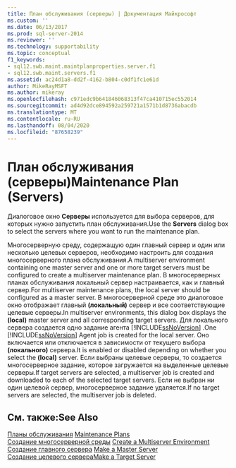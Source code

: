 ```yaml
---
title: План обслуживания (серверы) | Документация Майкрософт
ms.custom: ''
ms.date: 06/13/2017
ms.prod: sql-server-2014
ms.reviewer: ''
ms.technology: supportability
ms.topic: conceptual
f1_keywords:
- sql12.swb.maint.maintplanproperties.server.f1
- sql12.swb.maint.servers.f1
ms.assetid: ac24d1a8-dd2f-4162-b804-c0df1fc1e61d
author: MikeRayMSFT
ms.author: mikeray
ms.openlocfilehash: c971edc9b641846068313f47ca410715ec552014
ms.sourcegitcommit: ad4d92dce894592a259721a1571b1d8736abacdb
ms.translationtype: MT
ms.contentlocale: ru-RU
ms.lasthandoff: 08/04/2020
ms.locfileid: "87658239"
---
```

# <a name="maintenance-plan-servers"></a><span data-ttu-id="f2718-102">План обслуживания (серверы)</span><span class="sxs-lookup"><span data-stu-id="f2718-102">Maintenance Plan (Servers)</span></span>
  <span data-ttu-id="f2718-103">Диалоговое окно **Серверы** используется для выбора серверов, для которых нужно запустить план обслуживания.</span><span class="sxs-lookup"><span data-stu-id="f2718-103">Use the **Servers** dialog box to select the servers where you want to run the maintenance plan.</span></span>  
  
 <span data-ttu-id="f2718-104">Многосерверную среду, содержащую один главный сервер и один или несколько целевых серверов, необходимо настроить для создания многосерверного плана обслуживания.</span><span class="sxs-lookup"><span data-stu-id="f2718-104">A multiserver environment containing one master server and one or more target servers must be configured to create a multiserver maintenance plan.</span></span> <span data-ttu-id="f2718-105">В многосерверных планах обслуживания локальный сервер настраивается, как и главный сервер.</span><span class="sxs-lookup"><span data-stu-id="f2718-105">For multiserver maintenance plans, the local server should be configured as a master server.</span></span> <span data-ttu-id="f2718-106">В многосерверной среде это диалоговое окно отображает главный **(локальный)** сервер и все соответствующие целевые серверы.</span><span class="sxs-lookup"><span data-stu-id="f2718-106">In multiserver environments, this dialog box displays the **(local)** master server and all corresponding target servers.</span></span> <span data-ttu-id="f2718-107">Для локального сервера создается одно задание агента [!INCLUDE[ssNoVersion](../../includes/ssnoversion-md.md)] .</span><span class="sxs-lookup"><span data-stu-id="f2718-107">One [!INCLUDE[ssNoVersion](../../includes/ssnoversion-md.md)] Agent job is created for the local server.</span></span> <span data-ttu-id="f2718-108">Оно включается или отключается в зависимости от текущего выбора **(локального)** сервера.</span><span class="sxs-lookup"><span data-stu-id="f2718-108">It is enabled or disabled depending on whether you select the **(local)** server.</span></span> <span data-ttu-id="f2718-109">Если выбраны целевые серверы, то создается многосерверное задание, которое загружается на выделенные целевые серверы.</span><span class="sxs-lookup"><span data-stu-id="f2718-109">If target servers are selected, a multiserver job is created and downloaded to each of the selected target servers.</span></span> <span data-ttu-id="f2718-110">Если не выбран ни один целевой сервер, многосерверное задание удаляется.</span><span class="sxs-lookup"><span data-stu-id="f2718-110">If no target servers are selected, the multiserver job is deleted.</span></span>  
  
## <a name="see-also"></a><span data-ttu-id="f2718-111">См. также:</span><span class="sxs-lookup"><span data-stu-id="f2718-111">See Also</span></span>  
 <span data-ttu-id="f2718-112">[Планы обслуживания](maintenance-plans.md) </span><span class="sxs-lookup"><span data-stu-id="f2718-112">[Maintenance Plans](maintenance-plans.md) </span></span>  
 <span data-ttu-id="f2718-113">[Создание многосерверной среды](../../ssms/agent/create-a-multiserver-environment.md) </span><span class="sxs-lookup"><span data-stu-id="f2718-113">[Create a Multiserver Environment](../../ssms/agent/create-a-multiserver-environment.md) </span></span>  
 <span data-ttu-id="f2718-114">[Создание главного сервера](../../ssms/agent/make-a-master-server.md) </span><span class="sxs-lookup"><span data-stu-id="f2718-114">[Make a Master Server](../../ssms/agent/make-a-master-server.md) </span></span>  
 [<span data-ttu-id="f2718-115">Создание целевого сервера</span><span class="sxs-lookup"><span data-stu-id="f2718-115">Make a Target Server</span></span>](../../ssms/agent/make-a-target-server.md)  
  
  
